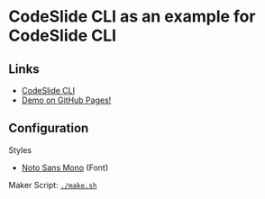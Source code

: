 # CodeSlide CLI as an example for CodeSlide CLI

## Links
- [CodeSlide CLI](https://github.com/AsherJingkongChen/codeslide/tree/main/app/cli)
- [Demo on GitHub Pages!](https://asherjingkongchen.github.io/codeslide-cli-as-codeslide-cli-example/)

## Configuration
Styles
- [Noto Sans Mono](https://fonts.googleapis.com/css2?family=Noto+Sans+Mono:wght@400;700&display=swap) (Font)

Maker Script: [`./make.sh`](./make.sh)
